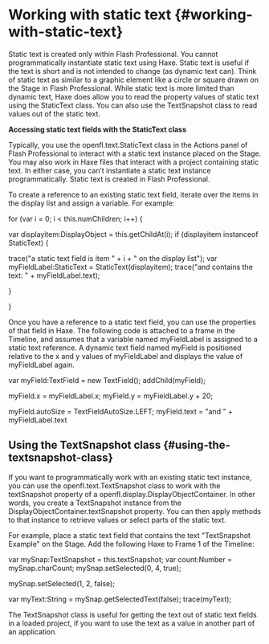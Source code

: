 # Working with static text {#working-with-static-text}

Static text is created only within Flash Professional. You cannot programmatically instantiate static text using Haxe. Static text is useful if the text is short and is not intended to change (as dynamic text can). Think of static text as similar to a graphic element like a circle or square drawn on the Stage in Flash Professional. While static text is more limited than dynamic text, Haxe does allow you to read the property values of static text using the StaticText class. You can also use the TextSnapshot class to read values out of the static text.

**Accessing static text fields with the StaticText class**

Typically, you use the openfl.text.StaticText class in the Actions panel of Flash Professional to interact with a static text instance placed on the Stage. You may also work in Haxe files that interact with a project containing static text. In either case, you can’t instantiate a static text instance programmatically. Static text is created in Flash Professional.

To create a reference to an existing static text field, iterate over the items in the display list and assign a variable. For example:

for (var i = 0; i &lt; this.numChildren; i++) {

var displayitem:DisplayObject = this.getChildAt(i); if (displayitem instanceof StaticText) {

trace("a static text field is item " + i + " on the display list"); var myFieldLabel:StaticText = StaticText(displayitem); trace("and contains the text: " + myFieldLabel.text);

}

}

Once you have a reference to a static text field, you can use the properties of that field in Haxe\. The following code is attached to a frame in the Timeline, and assumes that a variable named myFieldLabel is assigned to a static text reference. A dynamic text field named myField is positioned relative to the x and y values of myFieldLabel and displays the value of myFieldLabel again.

var myField:TextField = new TextField(); addChild(myField);

myField.x = myFieldLabel.x; myField.y = myFieldLabel.y + 20;

myField.autoSize = TextFieldAutoSize.LEFT; myField.text = "and " + myFieldLabel.text

## Using the TextSnapshot class {#using-the-textsnapshot-class}

If you want to programmatically work with an existing static text instance, you can use the openfl.text.TextSnapshot class to work with the textSnapshot property of a openfl.display.DisplayObjectContainer. In other words, you create a TextSnapshot instance from the DisplayObjectContainer.textSnapshot property. You can then apply methods to that instance to retrieve values or select parts of the static text.

For example, place a static text field that contains the text "TextSnapshot Example" on the Stage. Add the following Haxe to Frame 1 of the Timeline:

var mySnap:TextSnapshot = this.textSnapshot; var count:Number = mySnap.charCount; mySnap.setSelected(0, 4, true);

mySnap.setSelected(1, 2, false);

var myText:String = mySnap.getSelectedText(false); trace(myText);

The TextSnapshot class is useful for getting the text out of static text fields in a loaded project, if you want to use the text as a value in another part of an application.